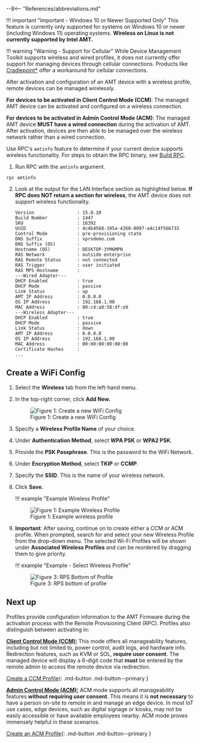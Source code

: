 --8<-- "References/abbreviations.md"

!!! important "Important - Windows 10 or Newer Supported Only"
    This feature is currently only supported for systems on Windows 10 or newer (including Windows 11) operating systems. **Wireless on Linux is not currently supported by Intel AMT.**

!!! warning "Warning - Support for Cellular"
    While Device Management Toolkit supports wireless and wired profiles, it does not currently offer support for managing devices through cellular connections. Products like [Cradlepoint*](https://cradlepoint.com/) offer a workaround for cellular connections.

After activation and configuration of an AMT device with a wireless profile, remote devices can be managed wirelessly.

**For devices to be activated in Client Control Mode (CCM)**: The managed AMT device can be activated and configured on a wireless connection.

**For devices to be activated in Admin Control Mode (ACM)**: The managed AMT device **MUST have a wired connection** during the activation of AMT. After activation, devices are then able to be managed over the wireless network rather than a wired connection.

Use RPC's `amtinfo` feature to determine if your current device supports wireless functionality. For steps to obtain the RPC binary, see [Build RPC](../Reference/RPC/buildRPC_Manual.md).

1. Run RPC with the `amtinfo` argument.

```
rpc amtinfo
```

2. Look at the output for the LAN Interface section as highlighted below. **If RPC does NOT return a section for wireless**, the AMT device does not support wireless functionality. 

    ``` hl_lines="19-24"
    Version                : 15.0.10
    Build Number           : 1447
    SKU                    : 16392
    UUID                   : 4c4b4568-195a-4260-8097-a4c14f566733
    Control Mode           : pre-provisioning state
    DNS Suffix             : vprodemo.com
    DNS Suffix (OS)        :
    Hostname (OS)          : DESKTOP-3YM6MPN
    RAS Network            : outside enterprise
    RAS Remote Status      : not connected
    RAS Trigger            : user initiated
    RAS MPS Hostname       :
    ---Wired Adapter---
    DHCP Enabled           : true
    DHCP Mode              : passive
    Link Status            : up
    AMT IP Address         : 0.0.0.0
    OS IP Address          : 192.168.1.90
    MAC Address            : 80:c4:a8:58:df:e9
    ---Wireless Adapter---
    DHCP Enabled           : true
    DHCP Mode              : passive
    Link Status            : down
    AMT IP Address         : 0.0.0.0
    OS IP Address          : 192.168.1.90
    MAC Address            : 00:00:00:00:00:00
    Certificate Hashes     : 
    ...
    ```

## Create a WiFi Config

1. Select the **Wireless** tab from the left-hand menu.

2. In the top-right corner, click **Add New.**

    <figure class="figure-image">
    <img src="..\..\assets\images\screenshots\RPS_NewWireless.png" alt="Figure 1: Create a new WiFi Config">
    <figcaption>Figure 1: Create a new WiFi Config</figcaption>
    </figure>

3. Specify a **Wireless Profile Name** of your choice.

4. Under **Authentication Method**, select **WPA PSK** or **WPA2 PSK**.

5. Provide the **PSK Passphrase**. This is the password to the WiFi Network.

6. Under **Encryption Method**, select **TKIP** or **CCMP**.

7. Specify the **SSID**. This is the name of your wireless network.

8. Click **Save.**

    !!! example "Example Wireless Profile"
        <figure class="figure-image">
        <img src="..\..\assets\images\screenshots\RPS_WirelessCreate.png" alt="Figure 1: Example Wireless Profile">
        <figcaption>Figure 1: Example wireless profile</figcaption>
        </figure>

9. **Important**: After saving, continue on to create either a CCM or ACM profile. When prompted, search for and select your new Wireless Profile from the drop-down menu. The selected Wi-Fi Profiles will be shown under **Associated Wireless Profiles** and can be reordered by dragging them to give priority.

    !!! example "Example - Select Wireless Profile"
        <figure class="figure-image">
        <img src="..\..\assets\images\screenshots\RPS_CreateProfile_withWiFi.png" alt="Figure 3: RPS Bottom of Profile">
        <figcaption>Figure 3: RPS bottom of profile</figcaption>
        </figure>

## Next up

Profiles provide configuration information to the AMT Firmware during the activation process with the Remote Provisioning Client (RPC). Profiles also distinguish between activating in: 

**[Client Control Mode (CCM):](../GetStarted/Cloud/createProfileCCM.md)** This mode offers all manageability features, including but not limited to, power control, audit logs, and hardware info. Redirection features, such as KVM or SOL, **require user consent**. The managed device will display a 6-digit code that **must** be entered by the remote admin to access the remote device via redirection.

[Create a CCM Profile](../GetStarted/Cloud/createProfileCCM.md){: .md-button .md-button--primary }

**[Admin Control Mode (ACM):](../GetStarted/Cloud/createProfileACM.md)** ACM mode supports all manageability features **without requiring user consent**. This means it is **not necessary** to have a person on-site to remote in and manage an edge device. In most IoT use cases, edge devices, such as digital signage or kiosks, may not be easily accessible or have available employees nearby. ACM mode proves immensely helpful in these scenarios.

[Create an ACM Profile](../GetStarted/Cloud/createProfileACM.md){: .md-button .md-button--primary }

